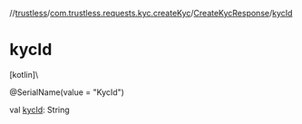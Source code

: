 //[trustless](../../../index.md)/[com.trustless.requests.kyc.createKyc](../index.md)/[CreateKycResponse](index.md)/[kycId](kyc-id.md)

# kycId

[kotlin]\

@SerialName(value = &quot;KycId&quot;)

val [kycId](kyc-id.md): String
